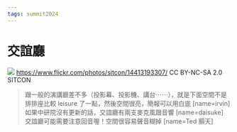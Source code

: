 ```yaml
---
tags: summit2024
---
```

# 交誼廳

![](https://s3-ap-northeast-1.amazonaws.com/g0v-hackmd-images/uploads/upload_69642f4ed3ea3a983041239d4fc3327f.jpg)
https://www.flickr.com/photos/sitcon/14413193307/
CC BY-NC-SA 2.0 SITCON

> 跟一般的演講廳差不多（投影幕、投影機、講台⋯⋯），就是下面空間不是排排座比較 leisure 了一點，然後空間很亮，簡報可以用白底 [name=irvin]
> 如果中研院沒有更新的話，交誼廳有兩支麥克風跟音響 [name=daisuke]
> 交誼廳可能需要注意回音喔！空間很容易聲音糊掉 [name=Ted 顥天]
> 
